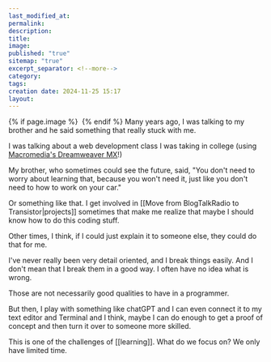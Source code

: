 ```yaml
---
last_modified_at: 
permalink: 
description: 
title: 
image: 
published: "true"
sitemap: "true"
excerpt_separator: <!--more-->
category: 
tags: 
creation date: 2024-11-25 15:17
layout:
---
```



{% if page.image %} <img src="{{ page.image }}" alt=""> {% endif %}
Many years ago, I was talking to my brother and he said something that really stuck with me. 

I was talking about a web development class I was taking in college (using [Macromedia's Dreamweaver MX](https://macromedia.fandom.com/wiki/Macromedia_Dreamweaver)!)

My brother, who sometimes could see the future, said, "You don't need to worry about learning that, because you won't need it, just like you don't need to how to work on your car."

Or something like that. I get involved in [[Move from BlogTalkRadio to Transistor|projects]] sometimes that make me realize that maybe I should know how to do this coding stuff. 

Other times, I think, if I could just explain it to someone else, they could do that for me. 

I've never really been very detail oriented, and I break things easily. And I don't mean that I break them in a good way. I often have no idea what is wrong. 

Those are not necessarily good qualities to have in a programmer. 

But then, I play with something like chatGPT and I can even connect it to my text editor and Terminal and I think, maybe I can do enough to get a proof of concept and then turn it over to someone more skilled. 

This is one of the challenges of [[learning]]. What do we focus on? We only have limited time.